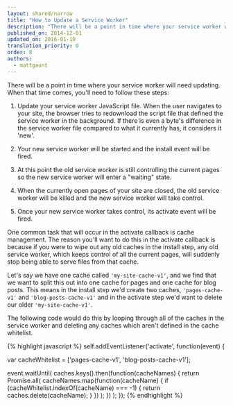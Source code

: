 ```yaml
---
layout: shared/narrow
title: "How to Update a Service Worker"
description: "There will be a point in time where your service worker will need updating."
published_on: 2014-12-01
updated_on: 2016-01-19
translation_priority: 0
order: 8
authors:
  - mattgaunt
---
```


There will be a point in time where your service worker will need updating. When that time comes, you'll need to follow these steps:

1. Update your service worker JavaScript file.
    When the user navigates to your site, the browser tries to redownload the script file that defined the service worker in the background. If there is even a byte's difference in the service worker file compared to what it currently has, it considers it 'new'.

2. Your new service worker will be started and the install event will be fired.
3. At this point the old service worker is still controlling the current pages so the new service worker will enter a "waiting" state.
4. When the currently open pages of your site are closed, the old service worker will be killed and the new service worker will take control.
5. Once your new service worker takes control, its activate event will be fired.

One common task that will occur in the activate callback is cache management. The reason you'll want to do this in the activate callback is because if you were to wipe out any old caches in the install step, any old service worker, which keeps control of all the current pages, will suddenly stop being able to serve files from that cache.

Let's say we have one cache called `'my-site-cache-v1'`, and we find that we want to split this out into one cache for pages and one cache for blog posts. This means in the install step we'd create two caches, `'pages-cache-v1'` and `'blog-posts-cache-v1'` and in the activate step we'd want to delete our older `'my-site-cache-v1'`.

The following code would do this by looping through all of the caches in the service worker and deleting any caches which aren't defined in the cache whitelist.

{% highlight javascript %}
self.addEventListener('activate', function(event) {

  var cacheWhitelist = ['pages-cache-v1', 'blog-posts-cache-v1'];

  event.waitUntil(
    caches.keys().then(function(cacheNames) {
      return Promise.all(
        cacheNames.map(function(cacheName) {
          if (cacheWhitelist.indexOf(cacheName) === -1) {
            return caches.delete(cacheName);
          }
        })
      );
    })
  );
});
{% endhighlight %}
